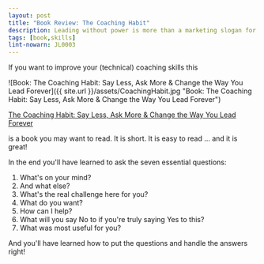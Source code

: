 ```yaml
---
layout: post
title: "Book Review: The Coaching Habit"
description: Leading without power is more than a marketing slogan for software developers and software architects. A coaching habit you need.
tags: [book,skills]
lint-nowarn: JL0003
---
```


If you want to improve your (technical) coaching skills this

![Book: The Coaching Habit: Say Less, Ask More & Change the Way You Lead Forever]({{ site.url }}/assets/CoachingHabit.jpg "Book: The Coaching Habit: Say Less, Ask More & Change the Way You Lead Forever")

[The Coaching Habit: Say Less, Ask More & Change the Way You Lead Forever](https://www.amazon.com/Coaching-Habit-Less-Change-Forever/dp/0978440749/ref=sr_1_1?ie=UTF8&qid=1487424234&sr=8-1&keywords=coaching+habit)

is a book you may want to read. It is short. It is easy to read ... and it is great!

In the end you'll have learned to ask the seven essential questions:

1. What's on your mind?
2. And what else?
3. What's the real challenge here for you?
4. What do you want?
5. How can I help?
6. What will you say No to if you're truly saying Yes to this?
7. What was most useful for you?

And you'll have learned how to put the questions and handle the answers right!
